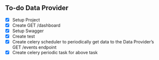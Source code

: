 
## To-do Data Provider

- [x]  Setup Project
- [x]  Create GET /dashboard
- [x]  Setup Swagger
- [x]  Create test
- [x]  Create celery scheduler to periodically get data to the Data Provider’s GET /events endpoint
- [x]  Create celery periodic task for above task
